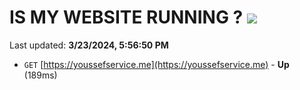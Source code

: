 # IS MY WEBSITE RUNNING ? [![](https://img.shields.io/static/v1?label=Sponsor&message=%E2%9D%A4&logo=GitHub&color=%23fe8e86)](https://github.com/sponsors/<username>)

Last updated: **3/23/2024, 5:56:50 PM**

- `GET` [https://youssefservice.me](https://youssefservice.me) - **Up** (189ms)

